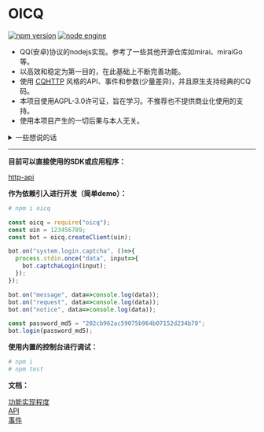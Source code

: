 # OICQ

[![npm version](https://img.shields.io/npm/v/oicq.svg?logo=npm)](https://www.npmjs.com/package/oicq)
[![node engine](https://img.shields.io/node/v/oicq.svg)](https://nodejs.org)

* QQ(安卓)协议的nodejs实现。参考了一些其他开源仓库如mirai、miraiGo等。  
* 以高效和稳定为第一目的，在此基础上不断完善功能。  
* 使用 [CQHTTP](https://cqhttp.cc) 风格的API、事件和参数(少量差异)，并且原生支持经典的CQ码。  
* 本项目使用AGPL-3.0许可证，旨在学习。不推荐也不提供商业化使用的支持。
* 使用本项目产生的一切后果与本人无关。

<details>

  <summary>一些想说的话</summary>
  如果有一门技术，可以促进社会发展，但也可以为违法犯罪提供便利，<br>
  在无法完全掌控和管理的情况下，公开它是正确的吗？<br>
  以前认为开源就是正义，现在看来也并不完全如此（可参考DeepFake事件）。

</details>

----

**目前可以直接使用的SDK或应用程序：**

[http-api](https://github.com/takayama-lily/onebot)

**作为依赖引入进行开发（简单demo）：**

```bash
# npm i oicq
```

```js
const oicq = require("oicq");
const uin = 123456789;
const bot = oicq.createClient(uin);

bot.on("system.login.captcha", ()=>{
  process.stdin.once("data", input=>{
    bot.captchaLogin(input);
  });
});

bot.on("message", data=>console.log(data));
bot.on("request", data=>console.log(data));
bot.on("notice", data=>console.log(data));

const password_md5 = "202cb962ac59075b964b07152d234b70";
bot.login(password_md5);
```

**使用内置的控制台进行调试：**

```bash
# npm i
# npm test
```

**文档：**

[功能实现程度](./docs/project.md)  
[API](./docs/api.md)  
[事件](./docs/event.md)
